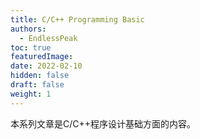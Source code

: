 ```yaml
---
title: C/C++ Programming Basic
authors:
  - EndlessPeak
toc: true
featuredImage: 
date: 2022-02-10
hidden: false
draft: false
weight: 1
---
```


本系列文章是C/C++程序设计基础方面的内容。
